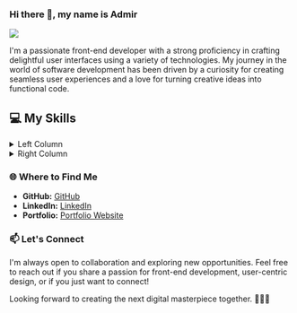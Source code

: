 ### Hi there 👋, my name is Admir
![](https://media.licdn.com/dms/image/D4D16AQHlqyFgeTC_yA/profile-displaybackgroundimage-shrink_350_1400/0/1706483490100?e=1712188800&v=beta&t=MASqIvSgZmoTZjsnCVbp4CgFPoLd9GZcYI4GgAaKdnc)

I'm a passionate front-end developer with a strong proficiency in crafting delightful user interfaces using a variety of technologies. My journey in the world of software development has been driven by a curiosity for creating seamless user experiences and a love for turning creative ideas into functional code.

## 💻 My Skills

<details>
<summary>Left Column</summary>

- ![Angular Icon](https://img.icons8.com/color/24/000000/angularjs.png) Angular
- ![TypeScript Icon](https://img.icons8.com/color/24/000000/typescript.png) TypeScript
- ![JavaScript Icon](https://img.icons8.com/color/24/000000/javascript.png) JavaScript
- ![HTML Icon](https://img.icons8.com/color/24/000000/html-5.png) HTML
- ![CSS Icon](https://img.icons8.com/color/24/000000/css3.png) CSS
- ![SCSS Icon](https://img.icons8.com/color/24/000000/sass.png) SCSS

</details>

<details>
<summary>Right Column</summary>

- ![Scrum Icon](https://img.icons8.com/color/24/000000/task.png) Scrum
- ![Kanban Icon](https://img.icons8.com/color/24/000000/kanban.png) Kanban (Icon Placeholder)
- ![Firebase Icon](https://img.icons8.com/color/24/000000/firebase.png) Firebase
- ![Git Icon](https://img.icons8.com/color/24/000000/git.png) Git
- ![REST API Icon](https://img.icons8.com/color/24/000000/api.png) REST API
- ![Material Design Icon](https://img.icons8.com/ios/24/000000/design.png) Material Design (Icon Placeholder)

</details>



### 🌐 Where to Find Me

- **GitHub:** [GitHub](https://github.com/AdmirBajric)
- **LinkedIn:** [LinkedIn](https://www.linkedin.com/in/admir-bajric)
- **Portfolio:** [Portfolio Website](https://www.admir-bajric.de)

### 📫 Let's Connect

I'm always open to collaboration and exploring new opportunities. Feel free to reach out if you share a passion for front-end development, user-centric design, or if you just want to connect!

Looking forward to creating the next digital masterpiece together. 👨‍💻✨

